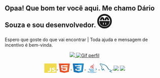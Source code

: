 ## Opaa! Que bom ter você aqui. Me chamo Dário Souza e sou desenvolvedor.<span style='font-size:50px;'>&#128513;</span>
Espero que goste do que vai encontrar | 
Toda ajuda e mensagem de incentivo é bem-vinda.
<div align="center">
  <a href="https://github.com/DSouza25">
  <img height="180em" src="https://github-readme-stats.vercel.app/api?username=DSouza25&show_icons=true&theme=gotham&include_all_commits=true&count_private=true"/>
  <img height="180em" alt="Gif perfil" border-radius:"100px" src="https://cdn.discordapp.com/attachments/951135983682867273/951136081728917664/gifperfil.gif">
  <!---<img height="180em" src="https://github-readme-stats.vercel.app/api/top-langs/?username=DSouza25&layout=compact&langs_count=7&theme=gotham"/>--->
</div>
  <div style="display: inline_block" align="center"><br>
  <img align="center" alt="Rafa-Js" height="30" width="40" src="https://raw.githubusercontent.com/devicons/devicon/master/icons/javascript/javascript-plain.svg">
  <img align="center" alt="Rafa-HTML" height="30" width="40" src="https://raw.githubusercontent.com/devicons/devicon/master/icons/html5/html5-original.svg">
  <img align="center" alt="Rafa-CSS" height="30" width="40" src="https://raw.githubusercontent.com/devicons/devicon/master/icons/css3/css3-original.svg">
  <img align="center" alt="Rafa-CSS" height="30" width="40" src="https://raw.githubusercontent.com/devicons/devicon/master/icons/java/java-original.svg">
  <img align="center" alt="Rafa-CSS" height="30" width="40" src="https://raw.githubusercontent.com/devicons/devicon/master/icons/mysql/mysql-original.svg">
 <!---contatos aqui embaixo--->
  <a href ="mailto:dariodev25@gmail.com" target="_blank"><img src="https://img.shields.io/badge/-Gmail-%23333?style=for-the-badge&logo=gmail&logoColor=white" target="_blank" align="center" height="30"></a>
  <a href="https://www.linkedin.com/in/d%C3%A1rio-souza-5b1792210/" target="_blank"><img src="https://img.shields.io/badge/-LinkedIn-%230077B5?style=for-the-badge&logo=linkedin&logoColor=white" target="_blank" align="center" height="30"></a> 
</div>

